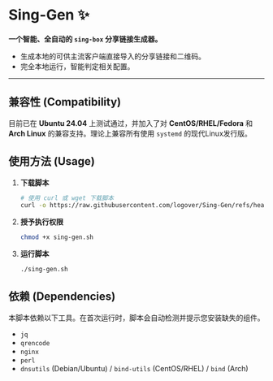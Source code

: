 # Sing-Gen ✨

**一个智能、全自动的 `sing-box` 分享链接生成器。**

* 生成本地的可供主流客户端直接导入的分享链接和二维码。
* 完全本地运行，智能判定相关配置。

---

## 兼容性 (Compatibility)

目前已在 **Ubuntu 24.04** 上测试通过，并加入了对 **CentOS/RHEL/Fedora** 和 **Arch Linux** 的兼容支持。理论上兼容所有使用 `systemd` 的现代Linux发行版。

## 使用方法 (Usage)

1.  **下载脚本**
    ```bash
    # 使用 curl 或 wget 下载脚本
    curl -o https://raw.githubusercontent.com/logover/Sing-Gen/refs/heads/main/SingGen.sh
    ```

2.  **授予执行权限**
    ```bash
    chmod +x sing-gen.sh
    ```

3.  **运行脚本**
    ```bash
    ./sing-gen.sh
    ```

## 依赖 (Dependencies)
本脚本依赖以下工具。在首次运行时，脚本会自动检测并提示您安装缺失的组件。

* `jq`
* `qrencode`
* `nginx`
* `perl`
* `dnsutils` (Debian/Ubuntu) / `bind-utils` (CentOS/RHEL) / `bind` (Arch)
